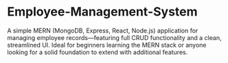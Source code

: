# Employee-Management-System
A simple MERN (MongoDB, Express, React, Node.js) application for managing employee records—featuring full CRUD functionality and a clean, streamlined UI. Ideal for beginners learning the MERN stack or anyone looking for a solid foundation to extend with additional features.
